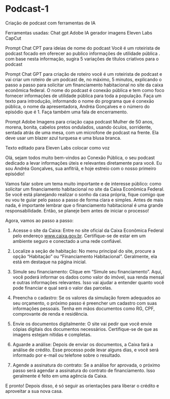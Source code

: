 # Podcast-1
Criação de podcast com ferramentas de IA

Ferramentas usadas:
Chat gpt
Adobe IA gerador imagens
Eleven Labs
CapCut

Prompt Chat CPT para ideias de nome do podcast
Você é um roteirista de podcast focado em oferecer ao publico informações de utilidade pública . com base nesta informação, sugira 5 variações de títulos criativos para o podcast

Prompt Chat GPT para criação de roteiro
você é um roteirista de podcast e vai criar um roteiro de um podcast de, no máximo, 5 minutos, explicando o passo a passo para solicitar um financiamento habitacional no site da caixa econômica federal. O nome do podcast é conexão pública e tem como foco fornecer informações de utilidade pública para toda a população. Faça um texto para introdução, informando o nome do programa que é conexão pública, o nome da apresentadora, Andréa Gonçalves e o número do episódio que é 1. Faça também uma fala de encerramento.

Prompt Adobe Imagens para criação capa podcast
Mulher de 50 anos, morena, bonita, cabelos pretos ondulados, usando óculos, sorridente, sentada atrás de uma mesa, com um microfone de podcast na frente. Ela deve usar um blazer azul turquesa e uma blusa branca. 

Texto editado para Eleven Labs colocar como voz

Olá, sejam todos muito bem-vindos ao Conexão Pública, o seu podcast dedicado a levar informações úteis e relevantes diretamente para você. Eu sou Andréa Gonçalves, sua anfitriã, e hoje estreio com o nosso primeiro episódio!

Vamos falar sobre um tema muito importante e de interesse público: como solicitar um financiamento habitacional no site da Caixa Econômica Federal. Se você está planejando realizar o sonho da casa própria, fique comigo que eu vou te guiar pelo passo a passo de forma clara e simples.
Antes de mais nada, é importante lembrar que o financiamento habitacional é uma grande responsabilidade. Então, se planeje bem antes de iniciar o processo!

Agora, vamos ao passo a passo:

1. Acesse o site da Caixa:
Entre no site oficial da Caixa Econômica Federal pelo endereço www.caixa.gov.br. Certifique-se de estar em um ambiente seguro e conectado a uma rede confiável.

2. Localize a seção de habitação:
No menu principal do site, procure a opção “Habitação” ou “Financiamento Habitacional”. Geralmente, ela está em destaque na página inicial.

3. Simule seu financiamento:
Clique em “Simule seu financiamento”. Aqui, você poderá informar os dados como valor do imóvel, sua renda mensal e outras informações relevantes. Isso vai ajudar a entender quanto você pode financiar e qual será o valor das parcelas.

4. Preencha o cadastro:
Se os valores da simulação forem adequados ao seu orçamento, o próximo passo é preencher um cadastro com suas informações pessoais. Tenha em mãos documentos como RG, CPF, comprovante de renda e residência.

5. Envie os documentos digitalmente:
O site vai pedir que você envie cópias digitais dos documentos necessários. Certifique-se de que as imagens estejam nítidas e completas.

6. Aguarde a análise:
Depois de enviar os documentos, a Caixa fará a análise de crédito. Esse processo pode levar alguns dias, e você será informado por e-mail ou telefone sobre o resultado.

7. Agende a assinatura do contrato:
Se a análise for aprovada, o próximo passo será agendar a assinatura do contrato de financiamento. Isso geralmente é feito em uma agência da Caixa.

E pronto! Depois disso, é só seguir as orientações para liberar o crédito e aproveitar a sua nova casa.

